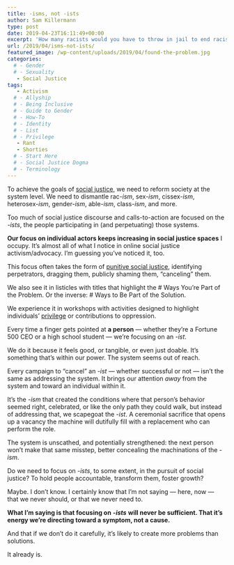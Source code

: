 ```yaml
---
title: -isms, not -ists
author: Sam Killermann
type: post
date: 2019-04-23T16:11:49+00:00
excerpt: 'How many racists would you have to throw in jail to end racism? Trick question: mass incarceration is part of the system of racism.'
url: /2019/04/isms-not-ists/
featured_image: /wp-content/uploads/2019/04/found-the-problem.jpg
categories: 
  # - Gender
  # - Sexuality
   - Social Justice
tags:
   - Activism
  # - Allyship
  # - Being Inclusive
  # - Guide to Gender
  # - How-To
  # - Identity
  # - List
  # - Privilege
   - Rant
   - Shorties
  # - Start Here
  # - Social Justice Dogma
  # - Terminology
---
```

To achieve the goals of [social justice][1], we need to reform society at the system level. We need to dismantle rac-_ism_, sex-_ism_, cissex-_ism_, heterosex-_ism_, gender-_ism_, able-_ism_, class-_ism_, and more.

Too much of social justice discourse and calls-to-action are focused on the _-ists_, the people participating in (and perpetuating) those systems.

**Our focus on individual actors keeps increasing in social justice spaces** I occupy. It’s almost all of what I notice in online social justice activism/advocacy. I’m guessing you’ve noticed it, too.

This focus often takes the form of [punitive social justice][2], identifying perpetrators, dragging them, publicly shaming them, “canceling” them.

<!--more-->

We also see it in listicles with titles that highlight the # Ways You’re Part of the Problem. Or the inverse: # Ways to Be Part of the Solution.

We experience it in workshops with activities designed to highlight individuals&#8217; [privilege][3] or contributions to oppression. 

Every time a finger gets pointed at **a person** — whether they’re a Fortune 500 CEO or a high school student — we’re focusing on an _-ist_.

We do it because it feels good, or tangible, or even just doable. It’s something that’s within our power. The system seems out of reach.

Every campaign to “cancel” an _-ist_ — whether successful or not — isn’t the same as addressing the system. It brings our attention _away_ from the system and toward an individual within it.

It&#8217;s the _-ism_ that created the conditions where that person&#8217;s behavior seemed right, celebrated, or like the only path they could walk, but instead of addressing that, we scapegoat the _-ist_. A ceremonial sacrifice that opens up a vacancy the machine will dutifully fill with a replacement who can perform the role.

The system is unscathed, and potentially strengthened: the next person won&#8217;t make that same misstep, better concealing the machinations of the _-ism_.

Do we need to focus on _-ists_, to some extent, in the pursuit of social justice? To hold people accountable, transform them, foster growth?

Maybe. I don’t know. I certainly know that I’m not saying — here, now — that we never should, or that we never need to.

**What I’m saying is that focusing on** _**-ists**_ **will never be sufficient. That it’s energy we’re directing toward a symptom, not a cause.**

And that if we don’t do it carefully, it’s likely to create more problems than solutions.

It already is.

 [1]: /category/socialjustice/
 [2]: /2018/10/what-kind-of-social-justice-are-you-talking-about/
 [3]: /tag/privilege